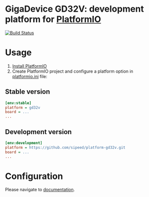 # GigaDevice GD32V: development platform for [PlatformIO](https://platformio.org)

[![Build Status](https://github.com/sipeed/platform-gd32v/workflows/Examples/badge.svg)](https://github.com/sipeed/platform-gd32v/actions)

# Usage

1. [Install PlatformIO](https://platformio.org)
2. Create PlatformIO project and configure a platform option in [platformio.ini](https://docs.platformio.org/page/projectconf.html) file:

## Stable version

```ini
[env:stable]
platform = gd32v
board = ...
...
```

## Development version

```ini
[env:development]
platform = https://github.com/sipeed/platform-gd32v.git
board = ...
...
```

# Configuration

Please navigate to [documentation](https://registry.platformio.org/platforms/sipeed/gd32v).
